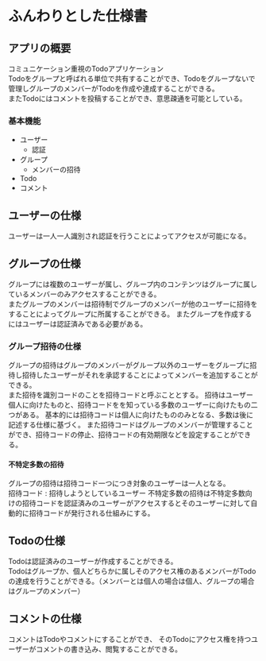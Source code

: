 # ふんわりとした仕様書

## アプリの概要
コミュニケーション重視のTodoアプリケーション  
Todoをグループと呼ばれる単位で共有することができ、Todoをグループないで管理しグループのメンバーがTodoを作成や達成することができる。  
またTodoにはコメントを投稿することができ、意思疎通を可能としている。
### 基本機能
- ユーザー
    - 認証
- グループ
    - メンバーの招待
- Todo
- コメント

## ユーザーの仕様
ユーザーは一人一人識別され認証を行うことによってアクセスが可能になる。

## グループの仕様
グループには複数のユーザーが属し、グループ内のコンテンツはグループに属しているメンバーのみアクセスすることができる。  
またグループのメンバーは招待制でグループのメンバーが他のユーザーに招待をすることによってグループに所属することができる。
またグループを作成するにはユーザーは認証済みである必要がある。
### グループ招待の仕様
グループの招待はグループのメンバーがグループ以外のユーザーをグループに招待し招待したユーザーがそれを承認することによってメンバーを追加することができる。  
また招待を識別コードのことを招待コードと呼ぶこととする。
招待はユーザー個人に向けたものと、招待コードをを知っている多数のユーザーに向けたもの二つがある。
基本的には招待コードは個人に向けたもののみとなる、多数は後に記述する仕様に基づく。
また招待コードはグループのメンバーが管理することができ、招待コードの停止、招待コードの有効期限などを設定することができる。

#### 不特定多数の招待
グループの招待は招待コード一つにつき対象のユーザーは一人となる。  
招待コード : 招待しようとしているユーザー
不特定多数の招待は不特定多数向けの招待コードを認証済みのユーザーがアクセスするとそのユーザーに対して自動的に招待コードが発行される仕組みにする。

## Todoの仕様
Todoは認証済みのユーザーが作成することができる。  
Todoはグループか、個人どちらかに属しそのアクセス権のあるメンバーがTodoの達成を行うことができる。（メンバーとは個人の場合は個人、グループの場合はグループのメンバー）  

## コメントの仕様
コメントはTodoやコメントにすることができ、
そのTodoにアクセス権を持つユーザーがコメントの書き込み、閲覧することができる。
